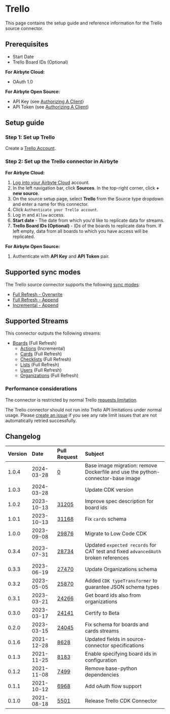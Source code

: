 # Trello

This page contains the setup guide and reference information for the Trello source connector.

## Prerequisites

- Start Date
- Trello Board IDs (Optional)

<!-- env:cloud -->
**For Airbyte Cloud:**

- OAuth 1.0
<!-- /env:cloud -->

<!-- env:oss -->
**For Airbyte Open Source:**

- API Key (see [Authorizing A Client](https://developer.atlassian.com/cloud/trello/guides/rest-api/authorization/#authorizing-a-client))
- API Token (see [Authorizing A Client](https://developer.atlassian.com/cloud/trello/guides/rest-api/authorization/#authorizing-a-client))
<!-- /env:oss -->

## Setup guide

### Step 1: Set up Trello

Create a [Trello Account](https://trello.com).

<!-- env:cloud -->
### Step 2: Set up the Trello connector in Airbyte

**For Airbyte Cloud:**

1. [Log into your Airbyte Cloud](https://cloud.airbyte.com/workspaces) account.
2. In the left navigation bar, click **Sources**. In the top-right corner, click **+ new source**.
3. On the source setup page, select **Trello** from the Source type dropdown and enter a name for this connector.
4. Click `Authenticate your Trello account`.
5. Log in and `Allow` access.
6. **Start date** - The date from which you'd like to replicate data for streams.
8. **Trello Board IDs (Optional)** - IDs of the boards to replicate data from. If left empty, data from all boards to which you have access will be replicated.
<!-- /env:cloud -->

<!-- env:oss -->
**For Airbyte Open Source:**

1. Authenticate with **API Key** and **API Token** pair.
<!-- /env:oss -->

## Supported sync modes

The Trello source connector supports the following [sync modes](https://docs.airbyte.com/cloud/core-concepts#connection-sync-modes):

* [Full Refresh - Overwrite](https://docs.airbyte.com/understanding-airbyte/connections/full-refresh-overwrite/)
* [Full Refresh - Append](https://docs.airbyte.com/understanding-airbyte/connections/full-refresh-append)
* [Incremental - Append](https://docs.airbyte.com/understanding-airbyte/connections/incremental-append)

## Supported Streams

This connector outputs the following streams:

* [Boards](https://developer.atlassian.com/cloud/trello/rest/api-group-members/#api-members-id-boards-get) \(Full Refresh\)
  * [Actions](https://developer.atlassian.com/cloud/trello/rest/api-group-boards/#api-boards-boardid-actions-get) \(Incremental\)
  * [Cards](https://developer.atlassian.com/cloud/trello/rest/api-group-boards/#api-boards-id-cards-get) \(Full Refresh\)
  * [Checklists](https://developer.atlassian.com/cloud/trello/rest/api-group-boards/#api-boards-id-checklists-get) \(Full Refresh\)
  * [Lists](https://developer.atlassian.com/cloud/trello/rest/api-group-boards/#api-boards-id-lists-get) \(Full Refresh\)
  * [Users](https://developer.atlassian.com/cloud/trello/rest/api-group-boards/#api-boards-id-members-get) \(Full Refresh\)
  * [Organizations](https://developer.atlassian.com/cloud/trello/rest/api-group-members/#api-members-id-organizations-get) \(Full Refresh\)

### Performance considerations

The connector is restricted by normal Trello [requests limitation](https://developer.atlassian.com/cloud/trello/guides/rest-api/rate-limits/).

The Trello connector should not run into Trello API limitations under normal usage. Please [create an issue](https://github.com/airbytehq/airbyte/issues) if you see any rate limit issues that are not automatically retried successfully.

## Changelog

| Version | Date       | Pull Request                                             | Subject                                                                            |
|:--------|:-----------|:---------------------------------------------------------|:-----------------------------------------------------------------------------------|
| 1.0.4 | 2024-03-28 | [0](https://github.com/airbytehq/airbyte/pull/0) | Base image migration: remove Dockerfile and use the python-connector-base image |
| 1.0.3   | 2024-03-28 | [](https://github.com/airbytehq/airbyte/pull/) | Update CDK version                                                                 |
| 1.0.2   | 2023-10-13 | [31205](https://github.com/airbytehq/airbyte/pull/31205) | Improve spec description for board ids                                             |
| 1.0.1   | 2023-10-13 | [31168](https://github.com/airbytehq/airbyte/pull/31168) | Fix `cards` schema                                                                 |
| 1.0.0   | 2023-09-08 | [29876](https://github.com/airbytehq/airbyte/pull/29876) | Migrate to Low Code CDK                                                            |
| 0.3.4   | 2023-07-31 | [28734](https://github.com/airbytehq/airbyte/pull/28734) | Updated `expected records` for CAT test and fixed `advancedAuth` broken references |
| 0.3.3   | 2023-06-19 | [27470](https://github.com/airbytehq/airbyte/pull/27470) | Update Organizations schema                                                        |
| 0.3.2   | 2023-05-05 | [25870](https://github.com/airbytehq/airbyte/pull/25870) | Added `CDK typeTransformer` to guarantee JSON schema types                         |
| 0.3.1   | 2023-03-21 | [24266](https://github.com/airbytehq/airbyte/pull/24266) | Get board ids also from organizations                                              |
| 0.3.0   | 2023-03-17 | [24141](https://github.com/airbytehq/airbyte/pull/24141) | Certify to Beta                                                                    |
| 0.2.0   | 2023-03-15 | [24045](https://github.com/airbytehq/airbyte/pull/24045) | Fix schema for boards and cards streams                                            |
| 0.1.6   | 2021-12-28 | [8628](https://github.com/airbytehq/airbyte/pull/8628)   | Updated fields in source-connector specifications                                  |
| 0.1.3   | 2021-11-25 | [8183](https://github.com/airbytehq/airbyte/pull/8183)   | Enable specifying board ids in configuration                                       |
| 0.1.2   | 2021-11-08 | [7499](https://github.com/airbytehq/airbyte/pull/7499)   | Remove base-python dependencies                                                    |
| 0.1.1   | 2021-10-12 | [6968](https://github.com/airbytehq/airbyte/pull/6968)   | Add oAuth flow support                                                             |
| 0.1.0   | 2021-08-18 | [5501](https://github.com/airbytehq/airbyte/pull/5501)   | Release Trello CDK Connector                                                       |
